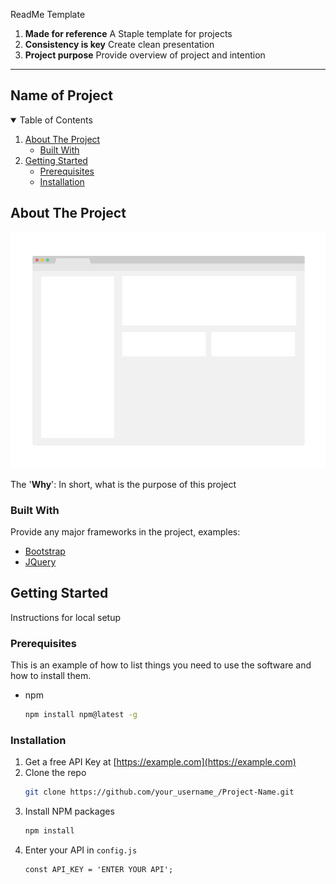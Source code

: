 ReadMe Template

1. **Made for reference** A Staple template for projects
2. **Consistency is key** Create clean presentation
3. **Project purpose** Provide overview of project and intention

---

## Name of Project

<!-- TABLE OF CONTENTS -->
<details open="open">
  <summary>Table of Contents</summary>
  <ol>
    <li>
      <a href="#about-the-project">About The Project</a>
      <ul>
        <li><a href="#built-with">Built With</a></li>
      </ul>
    </li>
    <li>
      <a href="#getting-started">Getting Started</a>
      <ul>
        <li><a href="#prerequisites">Prerequisites</a></li>
        <li><a href="#installation">Installation</a></li>
      </ul>
    </li>
  </ol>
</details>

<!-- ABOUT THE PROJECT -->

## About The Project


<p align="left">
  <img width="572" alt="ProjectDemo" src="https://github.com/gabrielacarr/README_Template/blob/main/demo.png">
</p>

The '**Why**': In short, what is the purpose of this project

### Built With

Provide any major frameworks in the project, examples:

- [Bootstrap](https://getbootstrap.com)
- [JQuery](https://jquery.com)

<!-- GETTING STARTED -->

## Getting Started

Instructions for local setup

### Prerequisites

This is an example of how to list things you need to use the software and how to install them.

- npm
  ```sh
  npm install npm@latest -g
  ```

### Installation

1. Get a free API Key at [https://example.com](https://example.com)
2. Clone the repo
   ```sh
   git clone https://github.com/your_username_/Project-Name.git
   ```
3. Install NPM packages
   ```sh
   npm install
   ```
4. Enter your API in `config.js`
   ```JS
   const API_KEY = 'ENTER YOUR API';
   ```
